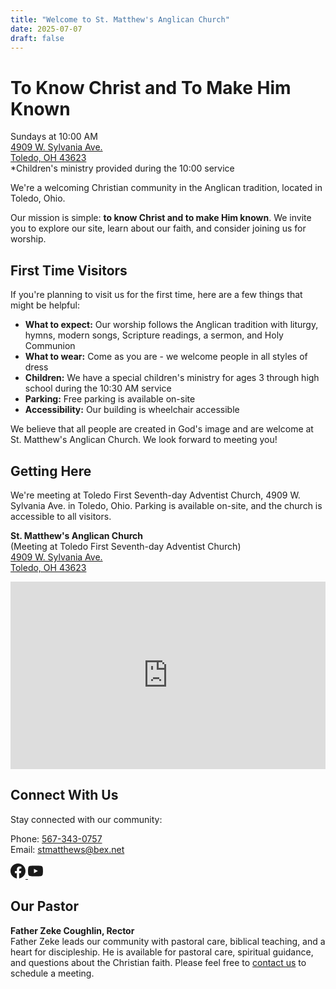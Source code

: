 ```yaml
---
title: "Welcome to St. Matthew's Anglican Church"
date: 2025-07-07
draft: false
---
```


# To Know Christ and To Make Him Known

<div class="worship-callout">
<div class="worship-times">Sundays at 10:00 AM</div>
<div class="worship-location">
<a href="https://maps.app.goo.gl/bHcNbWNqAHV7xmVh9">4909 W. Sylvania Ave.<br>
Toledo, OH 43623</a>
</div>
<div class="children-service-note">*Children's ministry provided during the 10:00 service</div>
</div>

We're a welcoming Christian community in the Anglican tradition, located in Toledo, Ohio.

Our mission is simple: **to know Christ and to make Him known**. We invite you to explore our site, learn about our faith, and consider joining us for worship.

## First Time Visitors

If you're planning to visit us for the first time, here are a few things that might be helpful:

- **What to expect:** Our worship follows the Anglican tradition with liturgy, hymns, modern songs, Scripture readings, a sermon, and Holy Communion
- **What to wear:** Come as you are - we welcome people in all styles of dress
- **Children:** We have a special children's ministry for ages 3 through high school during the 10:30 AM service
- **Parking:** Free parking is available on-site
- **Accessibility:** Our building is wheelchair accessible

We believe that all people are created in God's image and are welcome at St. Matthew's Anglican Church. We look forward to meeting you!

## Getting Here

We're meeting at Toledo First Seventh-day Adventist Church, 4909 W. Sylvania Ave. in Toledo, Ohio. Parking is available on-site, and the church is accessible to all visitors.

**St. Matthew's Anglican Church**  
(Meeting at Toledo First Seventh-day Adventist Church)  
[4909 W. Sylvania Ave.  
Toledo, OH 43623](https://maps.app.goo.gl/bHcNbWNqAHV7xmVh9)

<div class="embedded-map">
    <iframe 
        src="https://www.google.com/maps/embed?pb=!1m18!1m12!1m3!1d826.3143579810843!2d-83.6607669303469!3d41.690579098203976!2m3!1f0!2f0!3f0!3m2!1i1024!2i768!4f13.1!3m3!1m2!1s0x883c7e938b9bf6b7%3A0xbfafaf54d788f37f!2s4909%20W%20Sylvania%20Ave%2C%20Toledo%2C%20OH%2043623!5e1!3m2!1sen!2sus!4v1755699141794!5m2!1sen!2sus" 
        width="100%"
        height="300"
        style="border:0;"
        allowfullscreen=""
        loading="lazy"
        referrerpolicy="no-referrer-when-downgrade"
        title="St. Matthew's Anglican Church Location">
    </iframe>
</div>

## Connect With Us

Stay connected with our community:

Phone: <a href="tel:+15673430757">567-343-0757</a>  
Email: <a href="mailto:stmatthews@bex.net">stmatthews@bex.net</a>

<div class="social-links">
<a href="https://www.facebook.com/smechurch" target="_blank" rel="noopener" aria-label="Facebook">
<svg width="24" height="24" viewBox="0 0 24 24" fill="currentColor">
<path d="M24 12.073c0-6.627-5.373-12-12-12s-12 5.373-12 12c0 5.99 4.388 10.954 10.125 11.854v-8.385H7.078v-3.47h3.047V9.43c0-3.007 1.792-4.669 4.533-4.669 1.312 0 2.686.235 2.686.235v2.953H15.83c-1.491 0-1.956.925-1.956 1.874v2.25h3.328l-.532 3.47h-2.796v8.385C19.612 23.027 24 18.062 24 12.073z"/>
</svg>
</a>
<a href="https://www.youtube.com/@stmatthewsepiscopalchurcht6968" target="_blank" rel="noopener" aria-label="YouTube">
<svg width="24" height="24" viewBox="0 0 24 24" fill="currentColor">
<path d="M23.498 6.186a3.016 3.016 0 0 0-2.122-2.136C19.505 3.545 12 3.545 12 3.545s-7.505 0-9.377.505A3.017 3.017 0 0 0 .502 6.186C0 8.07 0 12 0 12s0 3.93.502 5.814a3.016 3.016 0 0 0 2.122 2.136c1.871.505 9.376.505 9.376.505s7.505 0 9.377-.505a3.015 3.015 0 0 0 2.122-2.136C24 15.93 24 12 24 12s0-3.93-.502-5.814zM9.545 15.568V8.432L15.818 12l-6.273 3.568z"/>
</svg>
</a>
</div>

## Our Pastor

**Father Zeke Coughlin, Rector**  
Father Zeke leads our community with pastoral care, biblical teaching, and a heart for discipleship. He is available for pastoral care, spiritual guidance, and questions about the Christian faith. Please feel free to [contact us](/contact) to schedule a meeting.
